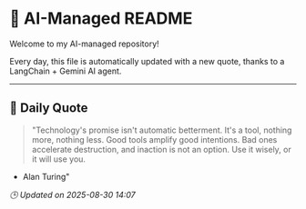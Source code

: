 # 🧠 AI-Managed README

Welcome to my AI-managed repository!

Every day, this file is automatically updated with a new quote, thanks to a LangChain + Gemini AI agent.

---

## 📅 Daily Quote

> "Technology's promise isn't automatic betterment.
It's a tool, nothing more, nothing less.
Good tools amplify good intentions.
Bad ones accelerate destruction, and inaction is not an option.
Use it wisely, or it will use you.

- Alan Turing"

*🕒 Updated on 2025-08-30 14:07*
